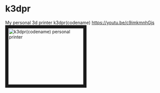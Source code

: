 # k3dpr
My personal 3d printer k3dpr(codename)
https://youtu.be/c9imkmnhGjs
<a href="http://www.youtube.com/watch?feature=player_embedded&v=c9imkmnhGjs
" target="_blank"><img src="http://img.youtube.com/vi/c9imkmnhGjs/0.jpg" 
alt="k3dpr(codename) personal printer" width="240" height="180" border="10" /></a>
